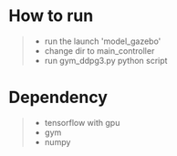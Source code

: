 # How to run
> * run the launch 'model_gazebo'
> * change dir to main_controller
> * run gym_ddpg3.py python script


# Dependency 
> * tensorflow with gpu
> * gym
> * numpy